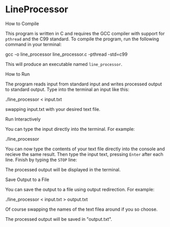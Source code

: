 # LineProcessor
How to Compile

This program is written in C and requires the GCC compiler with support for `pthread` and the C99 standard.
To compile the program, run the following command in your terminal:

gcc -o line_processor line_processor.c -pthread -std=c99

This will produce an executable named `line_processor`.

How to Run

The program reads input from standard input and writes processed output to standard output.
Type into the terminal an input like this:

./line_processor < input.txt

swapping input.txt with your desired text file.

Run Interactively

You can type the input directly into the terminal. For example:

./line_processor

You can now type the contents of your text file directly into the console and recieve the same result. 
Then type the input text, pressing `Enter` after each line. Finish by typing the `STOP` line:


The processed output will be displayed in the terminal.

 Save Output to a File

You can save the output to a file using output redirection. For example:

./line_processor < input.txt > output.txt

Of course swapping the names of the text filea around if you so choose.

The processed output will be saved in "output.txt".
